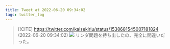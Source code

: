 ```yaml
---
title: Tweet at 2022-06-20 09:34:02
tags: twitter_log
---
```


> [!CITE] https://twitter.com/kaisekiriu/status/1538681545007181824 (2022-06-20 09:34:02)
> ![](https://twitter.com/kaisekiriu/status/1538681545007181824)
> リンダ問題を持ち出したの、完全に間違いだった。
